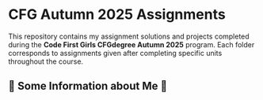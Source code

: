 # CFG Autumn 2025 Assignments

This repository contains my assignment solutions and projects completed during the **Code First Girls CFGdegree Autumn 2025** program. Each folder corresponds to assignments given after completing specific units throughout the course.

## 🌻 Some Information about Me 🌻
